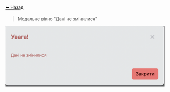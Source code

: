 <a href="javascript:void(0)" onclick="history.back()">⬅️ Назад</a>

> Модальне вікно "Дані не змінилися"

![](../_media/nothing-changed-modal.png ':no-zoom')